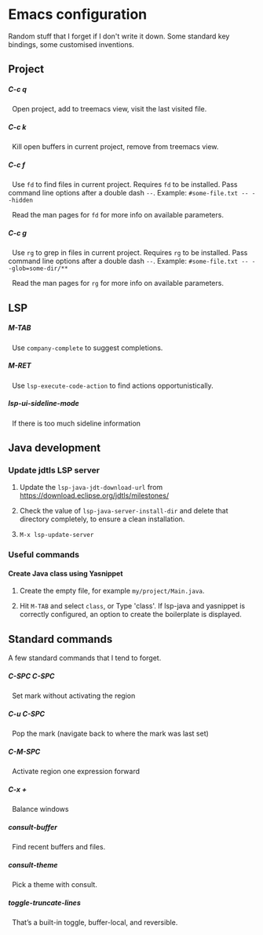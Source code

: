 # Emacs configuration

Random stuff that I forget if I don't write it down. Some standard key bindings, some customised inventions.

## Project

##### C-c q

&nbsp; Open project, add to treemacs view, visit the last visited file.

##### C-c k

&nbsp; Kill open buffers in current project, remove from treemacs view.

##### C-c f

&nbsp; Use `fd` to find files in current project. Requires `fd` to be installed. Pass command line options after a double dash `--`. Example:
     `#some-file.txt -- --hidden`

&nbsp; Read the man pages for `fd` for more info on available parameters.

##### C-c g

&nbsp; Use `rg` to grep in files in current project. Requires `rg` to be installed. Pass command line options after a double dash `--`. Example:
     `#some-file.txt -- --glob=some-dir/**`

&nbsp; Read the man pages for `rg` for more info on available parameters.

## LSP

##### M-TAB

&nbsp; Use `company-complete` to suggest completions.

##### M-RET

&nbsp; Use `lsp-execute-code-action` to find actions opportunistically.

##### lsp-ui-sideline-mode

&nbsp; If there is too much sideline information

## Java development

### Update jdtls LSP server

1. Update the `lsp-java-jdt-download-url` from https://download.eclipse.org/jdtls/milestones/

1. Check the value of `lsp-java-server-install-dir` and delete that directory completely, to ensure a clean installation.

1. `M-x lsp-update-server`

### Useful commands

#### Create Java class using Yasnippet

1. Create the empty file, for example `my/project/Main.java`.

1. Hit `M-TAB` and select `class`, or Type 'class'. If lsp-java and yasnippet is correctly configured, an option to create the boilerplate is displayed.

## Standard commands

A few standard commands that I tend to forget.

##### C-SPC C-SPC 

&nbsp; Set mark without activating the region

##### C-u C-SPC

&nbsp; Pop the mark (navigate back to where the mark was last set)

##### C-M-SPC

&nbsp; Activate region one expression forward

##### C-x +

&nbsp; Balance windows

##### consult-buffer

&nbsp; Find recent buffers and files.

##### consult-theme

&nbsp; Pick a theme with consult.

##### toggle-truncate-lines

&nbsp; That’s a built-in toggle, buffer-local, and reversible.

